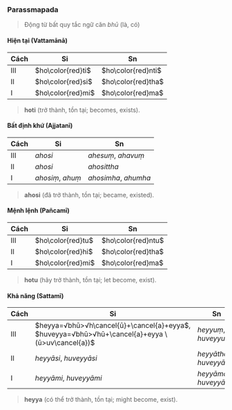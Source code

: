 ### Parassmapada

> Động từ bất quy tắc ngữ căn $bhū$ (là, có)

#### Hiện tại (Vattamānā)

| Cách | Si                | Sn                 |
| ---- | ----------------- | ------------------ |
| III  | $ho\color{red}ti$ | $ho\color{red}nti$ |
| II   | $ho\color{red}si$ | $ho\color{red}tha$ |
| I    | $ho\color{red}mi$ | $ho\color{red}ma$  |

> $\textbf{hoti}$ (trở thành, tồn tại; becomes, exists).

#### Bất định khứ (Ajjatanī)

| Cách | Si               | Sn                   |
| ---- | ---------------- | -------------------- |
| III  | $ahosi$          | $ahesuṃ$, $ahavuṃ$   |
| II   | $ahosi$          | $ahosittha$          |
| I    | $ahosiṃ$, $ahuṃ$ | $ahosimha$, $ahumha$ |

> $\textbf{ahosi}$ (đã trở thành, tồn tại; became, existed).

#### Mệnh lệnh (Pañcamī)

| Cách | Si                | Sn                 |
| ---- | ----------------- | ------------------ |
| III  | $ho\color{red}tu$ | $ho\color{red}ntu$ |
| II   | $ho\color{red}hi$ | $ho\color{red}tha$ |
| I    | $ho\color{red}mi$ | $ho\color{red}ma$  |

> $\textbf{hotu}$ (hãy trở thành, tồn tại; let become, exist).

#### Khả năng (Sattamī)

| Cách | Si                                                                                                   | Sn                       |
| ---- | ---------------------------------------------------------------------------------------------------- | ------------------------ |
| III  | $heyya=√bhū>√h\cancel{ū}+\cancel{a}+eyya$,<br> $huveyya=√bhū>√hū+\cancel{a}+eyya \ (ū>uv\cancel{a})$ | $heyyuṃ$, $huveyyuṃ$     |
| II   | $heyyāsi$, $huveyyāsi$                                                                               | $heyyātha$, $huveyyātha$ |
| I    | $heyyāmi$, $huveyyāmi$                                                                               | $heyyāma$, $huveyyāma$   |

> $\textbf{heyya}$ (có thể trở thành, tồn tại; might become, exist).

<!-- TODO: review thi
#### Bất thành khứ (Hiyyattanī)

| Cách | Si                 | Sn                 |
| ---- | ------------------ | ------------------ |
| III  | $ahuvaṃ$           | $ahuvamha$         |
| II   | $(ahuva)$, $ahuvo$ | $ahuvattha$        |
| I    | $ahuvā$            | $(ahuvu)$, $ahuvū$ |

> $\textbf{ahuvaṃ}$ (đã trở thành (gần đây); became (recently)).

#### Hoàn thành khứ (Parokkhā)

| Cách | Si      | Sn         |
| ---- | ------- | ---------- |
| III  | $huva$  | $huvū$     |
| II   | $huve$  | $huvittha$ |
| I    | $huvāṃ$ | $huvimha$  | -->
